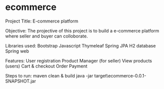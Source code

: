 # ecommerce


Project Title: E-commerce platform

Objective: The projective of this project is to build a e-commerce platform where seller and buyer can colloborate.

Libraries used:
Bootstrap
Javascript
Thymeleaf
Spring JPA
H2 database
Spring web

Features:
User registration
Product Manager (for seller)
View products (users)
Cart & checkout
Order
Payment

Steps to run:
maven clean & build
java -jar target\ecommerce-0.0.1-SNAPSHOT.jar
